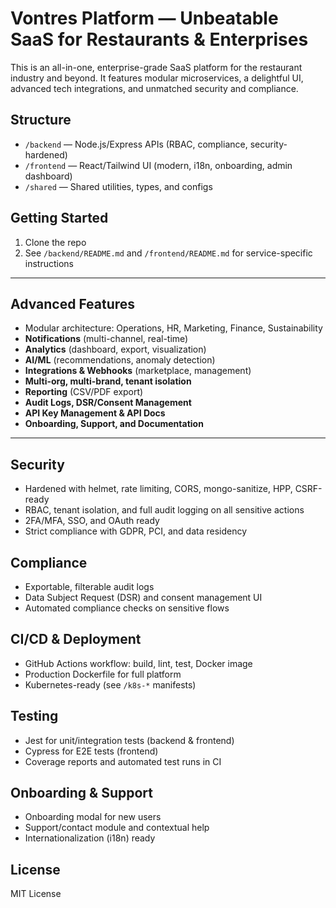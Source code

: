 # Vontres Platform — Unbeatable SaaS for Restaurants & Enterprises

This is an all-in-one, enterprise-grade SaaS platform for the restaurant industry and beyond. It features modular microservices, a delightful UI, advanced tech integrations, and unmatched security and compliance.

## Structure
- `/backend` — Node.js/Express APIs (RBAC, compliance, security-hardened)
- `/frontend` — React/Tailwind UI (modern, i18n, onboarding, admin dashboard)
- `/shared` — Shared utilities, types, and configs

## Getting Started
1. Clone the repo
2. See `/backend/README.md` and `/frontend/README.md` for service-specific instructions

---

## Advanced Features
- Modular architecture: Operations, HR, Marketing, Finance, Sustainability
- **Notifications** (multi-channel, real-time)
- **Analytics** (dashboard, export, visualization)
- **AI/ML** (recommendations, anomaly detection)
- **Integrations & Webhooks** (marketplace, management)
- **Multi-org, multi-brand, tenant isolation**
- **Reporting** (CSV/PDF export)
- **Audit Logs, DSR/Consent Management**
- **API Key Management & API Docs**
- **Onboarding, Support, and Documentation**

---

## Security
- Hardened with helmet, rate limiting, CORS, mongo-sanitize, HPP, CSRF-ready
- RBAC, tenant isolation, and full audit logging on all sensitive actions
- 2FA/MFA, SSO, and OAuth ready
- Strict compliance with GDPR, PCI, and data residency

## Compliance
- Exportable, filterable audit logs
- Data Subject Request (DSR) and consent management UI
- Automated compliance checks on sensitive flows

## CI/CD & Deployment
- GitHub Actions workflow: build, lint, test, Docker image
- Production Dockerfile for full platform
- Kubernetes-ready (see `/k8s-*` manifests)

## Testing
- Jest for unit/integration tests (backend & frontend)
- Cypress for E2E tests (frontend)
- Coverage reports and automated test runs in CI

## Onboarding & Support
- Onboarding modal for new users
- Support/contact module and contextual help
- Internationalization (i18n) ready

## License
MIT License
